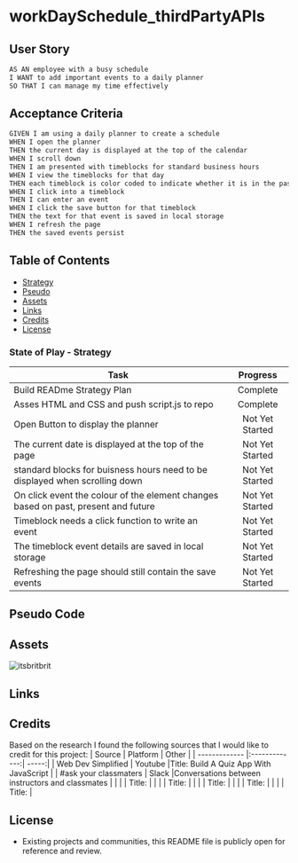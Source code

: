 # workDaySchedule_thirdPartyAPIs

## User Story

```md
AS AN employee with a busy schedule
I WANT to add important events to a daily planner
SO THAT I can manage my time effectively
```

## Acceptance Criteria

```md
GIVEN I am using a daily planner to create a schedule
WHEN I open the planner
THEN the current day is displayed at the top of the calendar
WHEN I scroll down
THEN I am presented with timeblocks for standard business hours
WHEN I view the timeblocks for that day
THEN each timeblock is color coded to indicate whether it is in the past, present, or future
WHEN I click into a timeblock
THEN I can enter an event
WHEN I click the save button for that timeblock
THEN the text for that event is saved in local storage
WHEN I refresh the page
THEN the saved events persist
```


## Table of Contents
- [Strategy](#strategy)
- [Pseudo](#Pseudo)
- [Assets](#assets)
- [Links](#links)
- [Credits](#credits)
- [License](#license)


### State of Play - Strategy

| Task       | Progress      | 
| ------------- |:-------------:| 
|  Build READme Strategy Plan   | Complete | 
|  Asses HTML and CSS and push script.js to repo  | Complete | 
|  Open Button to display the planner   | Not Yet Started | 
|  The current date is displayed at the top of the page   | Not Yet Started | 
|  standard blocks for buisness hours need to be displayed when scrolling down   | Not Yet Started | 
|  On click event the colour of the element changes based on past, present and future   | Not Yet Started | 
|  Timeblock needs a click function to write an event   | Not Yet Started | 
|  The timeblock event details are saved in local storage   | Not Yet Started | 
|  Refreshing the page should still contain the save events   | Not Yet Started | 


## Pseudo Code


## Assets
![itsbritbrit](./assets/images/britney_codequiz_lo.gif)

## Links


## Credits

Based on the research I found the following sources that I would like to credit for this project: 
| Source        | Platform      | Other  |
| ------------- |:-------------:| -----:|
| Web Dev Simplified    | Youtube      |Title: Build A Quiz App With JavaScript  | 
| #ask your classmaters | Slack      |Conversations between instructors and classmates |
|   |      | Title:  |
|   |      | Title:  |
|   |      | Title:  |
|   |      | Title:  |
|   |      | Title:  |


## License
- Existing projects and communities, this README file is publicly open for reference and review. 